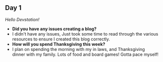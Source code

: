 ## Day 1
_Hello Devstation!_
  - **Did you have any issues creating a blog?**
  - I didn't have any issues, Just took some time to read through the various resources to ensure I created this blog correctly.
  - **How will you spend Thanksgiving this week?**
  - I plan on spending the morning with my in laws, and Thanksgiving dinner with my family. Lots of food and board games! Gotta pace myself!
